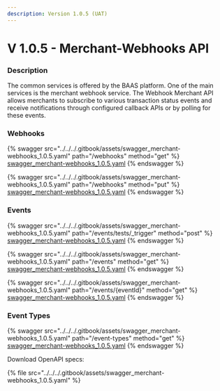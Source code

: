 ```yaml
---
description: Version 1.0.5 (UAT)
---
```


# V 1.0.5 - Merchant-Webhooks API

### **Description**

The common services is offered by the BAAS platform. One of the main services is the merchant webhook service. The Webhook Merchant API allows merchants to subscribe to various transaction status events and receive notifications through configured callback APIs or by polling for these events.

### Webhooks

{% swagger src="../../../.gitbook/assets/swagger_merchant-webhooks_1.0.5.yaml" path="/webhooks" method="get" %}
[swagger_merchant-webhooks_1.0.5.yaml](../../../.gitbook/assets/swagger_merchant-webhooks_1.0.5.yaml)
{% endswagger %}

{% swagger src="../../../.gitbook/assets/swagger_merchant-webhooks_1.0.5.yaml" path="/webhooks" method="put" %}
[swagger_merchant-webhooks_1.0.5.yaml](../../../.gitbook/assets/swagger_merchant-webhooks_1.0.5.yaml)
{% endswagger %}

### Events

{% swagger src="../../../.gitbook/assets/swagger_merchant-webhooks_1.0.5.yaml" path="/events/tests/_trigger" method="post" %}
[swagger_merchant-webhooks_1.0.5.yaml](../../../.gitbook/assets/swagger_merchant-webhooks_1.0.5.yaml)
{% endswagger %}

{% swagger src="../../../.gitbook/assets/swagger_merchant-webhooks_1.0.5.yaml" path="/events" method="get" %}
[swagger_merchant-webhooks_1.0.5.yaml](../../../.gitbook/assets/swagger_merchant-webhooks_1.0.5.yaml)
{% endswagger %}

{% swagger src="../../../.gitbook/assets/swagger_merchant-webhooks_1.0.5.yaml" path="/events/{eventId}" method="get" %}
[swagger_merchant-webhooks_1.0.5.yaml](../../../.gitbook/assets/swagger_merchant-webhooks_1.0.5.yaml)
{% endswagger %}

### Event Types

{% swagger src="../../../.gitbook/assets/swagger_merchant-webhooks_1.0.5.yaml" path="/event-types" method="get" %}
[swagger_merchant-webhooks_1.0.5.yaml](../../../.gitbook/assets/swagger_merchant-webhooks_1.0.5.yaml)
{% endswagger %}

Download OpenAPI specs:

{% file src="../../../.gitbook/assets/swagger_merchant-webhooks_1.0.5.yaml" %}
